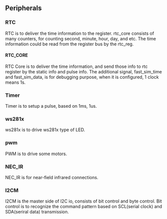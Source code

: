 ## Peripherals

### RTC

RTC is to deliver the time information to the register. rtc_core consists of many counters, for counting second, minute, hour, day, and etc. The time information could be read from the register bus by the rtc_reg.

#### RTC_CORE

RTC Core is to deliver the time information, and send those info to rtc register by the static info and pulse info. 
The additional signal, fast_sim_time and fast_sim_data, is for debugging purpose, when it is configured, 1 clock means 1s. 

### Timer

Timer is to setup a pulse, based on 1ms, 1us.

### ws281x

ws281x is to drive ws281x type of LED. 

### pwm

PWM is to drive some motors. 

### NEC_IR

NEC_IR is for near-field infrared connections. 

### I2CM

I2CM is the master side of I2C io, consists of bit control and byte control. Bit control is to recognize the command pattern based on SCL(serial clock) and SDA(seriral data) transmission. 















